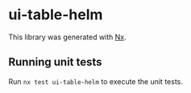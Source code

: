 # ui-table-helm

This library was generated with [Nx](https://nx.dev).

## Running unit tests

Run `nx test ui-table-helm` to execute the unit tests.
